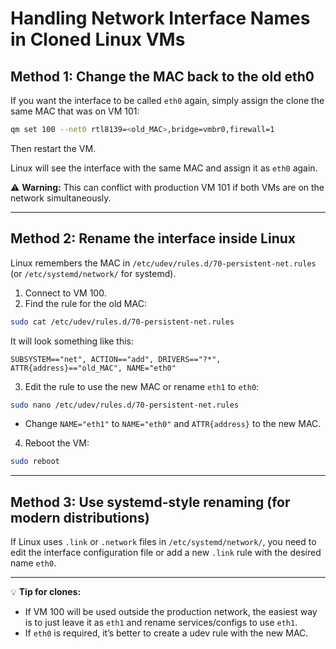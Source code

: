 
# Handling Network Interface Names in Cloned Linux VMs

## Method 1: Change the MAC back to the old eth0
If you want the interface to be called `eth0` again, simply assign the clone the same MAC that was on VM 101:

```bash
qm set 100 --net0 rtl8139=<old_MAC>,bridge=vmbr0,firewall=1
```

Then restart the VM.

Linux will see the interface with the same MAC and assign it as `eth0` again.

⚠️ **Warning:** This can conflict with production VM 101 if both VMs are on the network simultaneously.

---

## Method 2: Rename the interface inside Linux
Linux remembers the MAC in `/etc/udev/rules.d/70-persistent-net.rules` (or `/etc/systemd/network/` for systemd).

1. Connect to VM 100.
2. Find the rule for the old MAC:

```bash
sudo cat /etc/udev/rules.d/70-persistent-net.rules
```

It will look something like this:

```
SUBSYSTEM=="net", ACTION=="add", DRIVERS=="?*", ATTR{address}=="old_MAC", NAME="eth0"
```

3. Edit the rule to use the new MAC or rename `eth1` to `eth0`:

```bash
sudo nano /etc/udev/rules.d/70-persistent-net.rules
```

- Change `NAME="eth1"` to `NAME="eth0"` and `ATTR{address}` to the new MAC.

4. Reboot the VM:

```bash
sudo reboot
```

---

## Method 3: Use systemd-style renaming (for modern distributions)
If Linux uses `.link` or `.network` files in `/etc/systemd/network/`, you need to edit the interface configuration file or add a new `.link` rule with the desired name `eth0`.

---

💡 **Tip for clones:**  
- If VM 100 will be used outside the production network, the easiest way is to just leave it as `eth1` and rename services/configs to use `eth1`.  
- If `eth0` is required, it’s better to create a udev rule with the new MAC.
